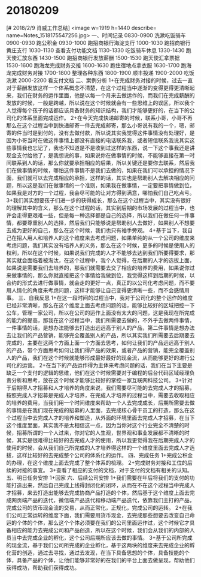 # 20180209

[# 2018/2/9 肖威工作总结]
<image w=1919 h=1440 describe= name=Notes_1518175547256.jpg>
一、时间记录
0830-0900 洗漱吃饭骑车
0900-0930 跑公积金
0930-1000 跑招商银行海淀支行
1000-1030 跑招商银行黄庄支行
1030-1130 查看支付功能文档
1130-1330 吃饭骑车休息
1330-1430 跑天使汇放东西
1430-1500 跑招商银行发放薪酬
1500-1530 跑天使汇拿票据
1530-1600 跑海龙完成财务交接
1600-1630 跑住宿地点拿衣服
1630-1700 跑海龙完成财务对接
1700-1800 整理各种东西
1800-1900 顺丰投递
1900-2000 吃饭洗漱
2000-2200 看支付文档
二、案例分析
1+在完成财务对接的时候，过去一直对于薪酬发放这样一个体系概念不清楚，在这个过程当中逐渐的变得更得更清晰起来，我们在财务的运作里面，他是以每一个月来去做运作的，而我们在完成薪酬的发放的时候，一般是跨越，所以说在这个时候就会有一些思维上的误区，所以我个人觉得每个孩子的话都应该具备财务的知识结构，我们才能够更好的，在当下的公司化的体系里面完成运作。
2+在今天完成快递邮寄的时候，联系小哥，小哥不再那么在这个过程当中到快递邮寄一件去完成邮寄，那么小哥说有我的一个，嗯，邮寄的件当时是到付的，没有去做付款，所以说其实我觉得这件事情没有处理好，是因为小哥当时在做这件事情上都没有直接的电话联系我，或者短信联系我说其实这些事情我也忘记了，我也不知道是不是收到过这样的东西，说一下这个事我还是讲现金支付给他了，是我想说的事，如果说你在做事情的时候，不能够直接在第一时间联系到人的话，那么你就要承担相应的后果，所以关键还是要你去联系，然后我们在做事情的时候，哪怕这件事情不是我们去做的，如果在我们可以承担的情况下面，我们就可以去完成相应的承担，这样的话，其实也是帮助别人去解决相应的问题，所以这是我们在做事情的一个准则，如果我在做事情，一定要把事情做到位，如果我是对方的一个过程，我会尽可能的让对方得到满意，哪怕我们自己吃点亏。
3+我们其实想要孩子们进一步的获得成长，那么在这个过程当中，其实没有很好的理解其中的含义，那么在这个过程的话，其实到后期的市场发展的过程当中，也许会走得更艰难一些，但是每一种选择都是自己的选择，所以我们在做任何一件事情，都要尊重别人的选择，然后我们只能够说是帮助别人去做好，如果别人不想要去成为更好的自己，那么在这个时候，我们也只有袖手旁观。
 4+基于当下，我自己在招人用人和培养人的这个维度来去考虑问题，如果单纯的从一个公司的维度来考虑问题，我们其实没有培养人的义务，那么在这个时候，更多的时候是使用人的权利，所以在这个时候，如果说我们完成的人才不能够去达到我们所要得要求，那其实就会面临着被淘汰，在这个过程中，我个人觉得，在后期的人才的选拔上面，如果说是需要我们去培养的，那我们就需要去交了相应的培养的费用，如果说你过来做事情的，那么你就直接把这个事情给我做到位，我觉得这样到后期的时候，以合约的形式去进行做事情，就会走的更好一点，真正的以公司化考虑问题，而不要用人情化的角度来考虑问题，这样才能够让自己变得更清晰一些，而不会感情用事。
三、自我反思
1+在这一段时间的过程当中，我对于公司化的整个运作的维度已经非常清晰，那么在这个维度上面去考虑问题的话，能够比较好的区域把控一下公车，管理一家公司，所以在公司的运作上面没有太大的问题，这是我现在所完成的能力的提高，那我在这个过程当中，我们所需要去做的，不外乎去做两件事情，一件事情的话，是想办法能够去打造出远远高于别人的产品，第二件事情是想办法去让我们的产品营销，能够完全覆盖别人的产品，所以其实我们所需要去后期要去完成的，主要在这两个方面上面一个方面去思考，如何让我们的产品远远高于别人的产品，带个方面思考如何让我们得产品的效果，或者产品的营销，能完全覆盖别人的产品，我们在这个时候就能够形成最好最好的现金流，从而能够更好的进行公司化的运营。
2+在当下的产品运作得为主体来考虑问题的话，我们在当下主要是缺乏一个支付的逻辑的思维，他们在这个时候需要对于编程的后台代码区域经理负责分析和思考，放在这个时候才能够比较好的掌控一家互联网科技公司。
3+针对于后期得人才招募和人才培养的角度来说，我们需要尽可能的去完成人才的招募，按照完成人才招募是完成人才培养，在完成人才培养的过程当中，需要去收取相应的培养的费用，当我们用一个时间维度来帮助一个人去完成成长，后期所需要去做的事情是在我们现在完成的招募的人里面，去完成核心骨干员工的打造，那么在这个过程当中去完成人才的培养和塑造，从外面的环境里面去完成人才招募，在当下这个维度里面，其实我不是太相信这一点，因为当你对这个行业完全不清楚的时候，招募所谓的一个人过来，你对它的人生观，世界观和事业发展都不清晰的时候，其实是很难得比较好的去完成人才的使用，所以我更觉得我在后期完成人才的使用的时候，会从我们自己所完成的人才培养得这样的一个维度里面去完成人才选拔，这样比较好的去完成整个公司的体系化的运作。
四、完成任务
1+完成公积金的办理，在这个维度上面去完成了整个体系的梳理。
2+完成财务对接和工位的后续的对接的事宜。
3+查看了相应的支付的文档，对于支付的文档有相关的认知。
五、明日任务安排
1+回家
六、后续公司安排
1+我们需要在年后将我们的支付的功能打造出来，然后自己完成上线得封闭化的闭环，从而在不在这个过程当中完成人才招募，来去打造出能够去完成协商产品打造的个体，然后基于这个维度上面去完成网页端产品的迭代，微信端产品迭代和移动端产品迭代，依靠我们主打的产品，完成公司的货币现金流的交易，从而正常化，正规化，完成公司的运转。
2+在我们公司正常运转的维度下面，我们需要用货币现金，去完成那些想要去改变自己命运的个体的个体，那么这个个体必须要在我们的公司里面运作过，这个时候它才具备相应的能力去完成公司和产品创造，所以在这个时候，我们会从我们的内部的人员当中去完成企业的孵化，这个公司后期所应该去做的事情。
3+基于公司所完成的现金流，基于我们公司所完成的企业孵化，基于这两块的维度来去完成企业的孵化营的创造，通过去寻找，通过去发现，在当下具备思想的个体，具备技能的个体，具备产品的个体，让他们能够非常好的在我们的平台上面去做呈现，帮助他们获得成功，帮助我们获得成功。
